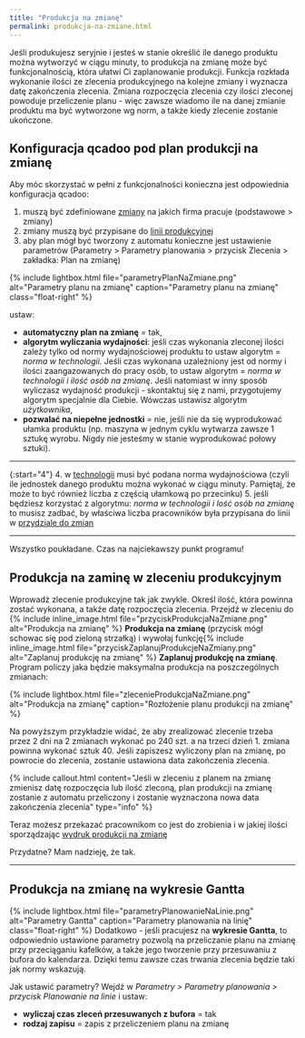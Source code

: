 ```yaml
---
title: "Produkcja na zmianę"
permalink: produkcja-na-zmiane.html 
---
```


Jeśli produkujesz seryjnie i jesteś w stanie określić ile danego produktu można wytworzyć w ciągu minuty, to produkcja na zmianę może być funkcjonalnością, która ułatwi Ci zaplanowanie produkcji. Funkcja rozkłada wykonanie ilości ze zlecenia produkcyjnego na kolejne zmiany i wyznacza datę zakończenia zlecenia. Zmiana rozpoczęcia zlecenia czy ilości zleconej powoduje przeliczenie planu - więc zawsze wiadomo ile na danej zmianie produktu ma być wytworzone wg norm, a także kiedy zlecenie zostanie ukończone.

## Konfiguracja qcadoo pod plan produkcji na zmianę

Aby móc skorzystać w pełni z funkcjonalności konieczna jest odpowiednia konfiguracja qcadoo:
1. muszą być zdefiniowane [zmiany](/zmiany) na jakich firma pracuje (podstawowe > zmiany)
2. zmiany muszą być przypisane do [linii produkcyjnej](/linie-produkcyjne) 
3. aby plan mógł być tworzony z automatu konieczne jest ustawienie parametrów (Parametry > Parametry planowania > przycisk Zlecenia > zakładka: Plan na zmianę)

{% include lightbox.html file="parametryPlanNaZmiane.png" alt="Parametry planu na zmianę" caption="Parametry planu na zmianę" class="float-right" %}

ustaw:
- **automatyczny plan na zmianę** = tak,
- **algorytm wyliczania wydajności**: jeśli czas wykonania zleconej ilości zależy tylko od normy wydajnościowej produktu to ustaw algorytm = _norma w technologii_. Jeśli czas wykonana uzależniony jest od normy i ilości zaangazowanych do pracy osób, to ustaw algorytm = _norma w technologii i ilość osób na zmianę_. Jeśli natomiast w inny sposób wyliczasz wydajność produkcji - skontaktuj się z nami, przygotujemy algorytm specjalnie dla Ciebie. Wówczas ustawisz algorytm _użytkownika_,
- **pozwalać na niepełne jednostki** = nie, jeśli nie da się wyprodukować ułamka produktu (np. maszyna w jednym cyklu wytwarza zawsze 1 sztukę wyrobu. Nigdy nie jesteśmy w stanie wyprodukować połowy sztuki).

--- 

{:start="4"}
4. w [technologii](/technologie) musi być podana norma wydajnościowa (czyli ile jednostek danego produktu można wykonać w ciągu minuty. Pamiętaj, że może to być również liczba z częścią ułamkową po przecinku)
5. jeśli będziesz korzystać z algorytmu: _norma w technologii i lość osób na zmianę_ to musisz zadbać, by właściwa liczba pracowników była przypisana do linii w [przydziale do zmian](/przydzial-do-zmian)

---

Wszystko poukładane. Czas na najciekawszy punkt programu! 

## Produkcja na zaminę w zleceniu produkcyjnym

Wprowadż zlecenie produkcyjne tak jak zwykle. Określ ilość, która powinna zostać wykonana, a także datę rozpoczęcia zlecenia. Przejdź w zleceniu do {% include inline_image.html file="przyciskProdukcjaNaZmiane.png" alt="Produkcja na zmianę" %} **Produkcja na zmianę** (przycisk mógł schowac się pod zieloną strzałką) i wywołaj funkcję{% include inline_image.html file="przyciskZaplanujProdukcjeNaZmiany.png" alt="Zaplanuj produkcję na zmianę" %} **Zaplanuj produkcję na zmianę**. Program policzy jaka będzie maksymalna produkcja na poszczególnych zmianach:

{% include lightbox.html file="zlecenieProdukcjaNaZmiane.png" alt="Produkcja na zmianę" caption="Rozłożenie planu produkcji na zmianę" %}

Na powyższym przykładzie widać, że aby zrealizować zlecenie trzeba przez 2 dni na 2 zmianach wykonać po 240 szt. a na trzeci dzień 1. zmiana powinna wykonać sztuk 40. Jeśli zapiszesz wyliczony plan na zmianę, po powrocie do zlecenia, zostanie ustawiona data zakończenia zlecenia.

{% include callout.html content="Jeśli w zleceniu z planem na zmianę zmienisz datę rozpoczęcia lub ilość zleconą, plan produkcji na zmianę zostanie z automatu przeliczony i zostanie wyznaczona nowa data zakończenia zlecenia" type="info" %}

Teraz możesz przekazać pracownikom co jest do zrobienia i w jakiej ilości sporządzając [wydruk produkcji na zmianę](/wydruk-produkcji-na-zmiane)

Przydatne? Mam nadzieję, że tak. 

---
## Produkcja na zmianę na wykresie Gantta

{% include lightbox.html file="parametryPlanowanieNaLinie.png" alt="Parametry Gantta" caption="Parametry planowania na linię" class="float-right" %}
Dodatkowo - jeśli pracujesz na **wykresie Gantta**, to odpowiednio ustawione parametry pozwolą na przeliczanie planu na zmianę przy przeciąganiu kafelków, a także jego tworzenie przy przesuwaniu z bufora do kalendarza. Dzięki temu zawsze czas trwania zlecenia będzie taki jak normy wskazują. 

Jak ustawić parametry? Wejdź w _Parametry > Parametry planowania > przycisk Planowanie na linie_ i ustaw:


- **wyliczaj czas zleceń przesuwanych z bufora** = tak 
- **rodzaj zapisu** = zapis z przeliczeniem planu na zmianę